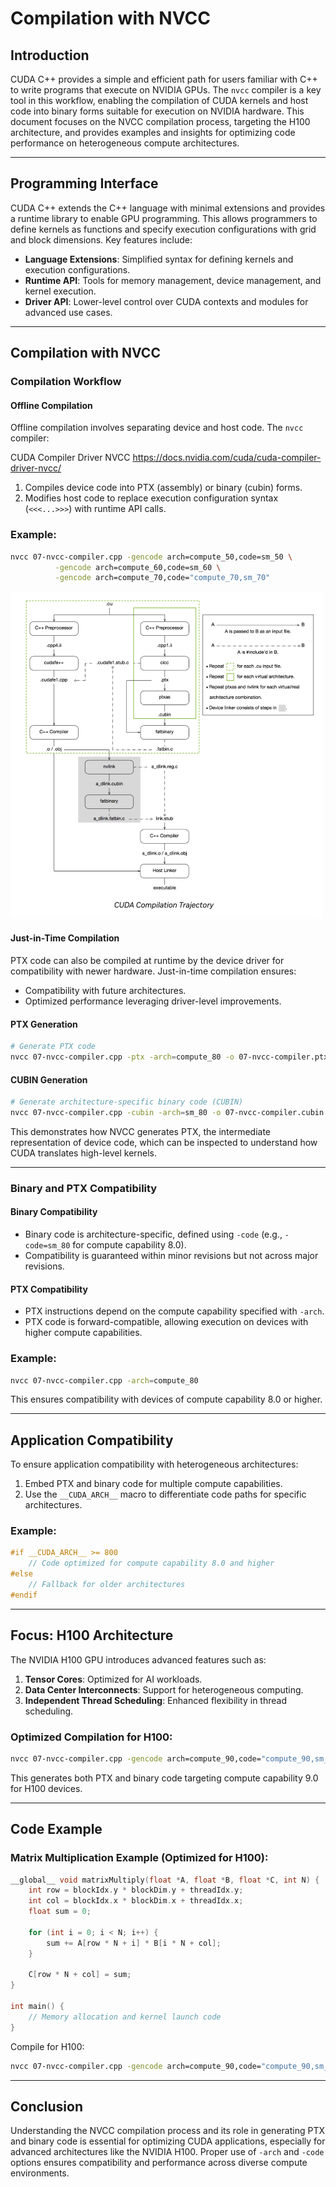 # Compilation with NVCC

## Introduction

CUDA C++ provides a simple and efficient path for users familiar with C++ to write programs that execute on NVIDIA GPUs. The `nvcc` compiler is a key tool in this workflow, enabling the compilation of CUDA kernels and host code into binary forms suitable for execution on NVIDIA hardware. This document focuses on the NVCC compilation process, targeting the H100 architecture, and provides examples and insights for optimizing code performance on heterogeneous compute architectures.

---

## Programming Interface

CUDA C++ extends the C++ language with minimal extensions and provides a runtime library to enable GPU programming. This allows programmers to define kernels as functions and specify execution configurations with grid and block dimensions. Key features include:

- **Language Extensions**: Simplified syntax for defining kernels and execution configurations.
- **Runtime API**: Tools for memory management, device management, and kernel execution.
- **Driver API**: Lower-level control over CUDA contexts and modules for advanced use cases.

---

## Compilation with NVCC

### Compilation Workflow

#### Offline Compilation

Offline compilation involves separating device and host code. The `nvcc` compiler:

CUDA Compiler Driver NVCC
https://docs.nvidia.com/cuda/cuda-compiler-driver-nvcc/

1. Compiles device code into PTX (assembly) or binary (cubin) forms.
2. Modifies host code to replace execution configuration syntax (`<<<...>>>`) with runtime API calls.

### Example:
```bash
nvcc 07-nvcc-compiler.cpp -gencode arch=compute_50,code=sm_50 \
          -gencode arch=compute_60,code=sm_60 \
          -gencode arch=compute_70,code="compute_70,sm_70"
```

<img src="figures/cuda-compiler.jpg" width="500" alt="Amdahl">

#### Just-in-Time Compilation

PTX code can also be compiled at runtime by the device driver for compatibility with newer hardware. Just-in-time compilation ensures:

- Compatibility with future architectures.
- Optimized performance leveraging driver-level improvements.


#### PTX Generation 

```bash
# Generate PTX code
nvcc 07-nvcc-compiler.cpp -ptx -arch=compute_80 -o 07-nvcc-compiler.ptx
```

#### CUBIN Generation 

```bash
# Generate architecture-specific binary code (CUBIN)
nvcc 07-nvcc-compiler.cpp -cubin -arch=sm_80 -o 07-nvcc-compiler.cubin
```


This demonstrates how NVCC generates PTX, the intermediate representation of device code, which can be inspected to understand how CUDA translates high-level kernels.

---

### Binary and PTX Compatibility

#### Binary Compatibility
- Binary code is architecture-specific, defined using `-code` (e.g., `-code=sm_80` for compute capability 8.0).
- Compatibility is guaranteed within minor revisions but not across major revisions.

#### PTX Compatibility
- PTX instructions depend on the compute capability specified with `-arch`.
- PTX code is forward-compatible, allowing execution on devices with higher compute capabilities.

### Example:
```bash
nvcc 07-nvcc-compiler.cpp -arch=compute_80
```

This ensures compatibility with devices of compute capability 8.0 or higher.

---

## Application Compatibility

To ensure application compatibility with heterogeneous architectures:

1. Embed PTX and binary code for multiple compute capabilities.
2. Use the `__CUDA_ARCH__` macro to differentiate code paths for specific architectures.

### Example:
```cpp
#if __CUDA_ARCH__ >= 800
    // Code optimized for compute capability 8.0 and higher
#else
    // Fallback for older architectures
#endif
```

---

## Focus: H100 Architecture

The NVIDIA H100 GPU introduces advanced features such as:

1. **Tensor Cores**: Optimized for AI workloads.
2. **Data Center Interconnects**: Support for heterogeneous computing.
3. **Independent Thread Scheduling**: Enhanced flexibility in thread scheduling.

### Optimized Compilation for H100:
```bash
nvcc 07-nvcc-compiler.cpp -gencode arch=compute_90,code="compute_90,sm_90"
```

This generates both PTX and binary code targeting compute capability 9.0 for H100 devices.

---

## Code Example

### Matrix Multiplication Example (Optimized for H100):

```cpp
__global__ void matrixMultiply(float *A, float *B, float *C, int N) {
    int row = blockIdx.y * blockDim.y + threadIdx.y;
    int col = blockIdx.x * blockDim.x + threadIdx.x;
    float sum = 0;

    for (int i = 0; i < N; i++) {
        sum += A[row * N + i] * B[i * N + col];
    }

    C[row * N + col] = sum;
}

int main() {
    // Memory allocation and kernel launch code
}
```

Compile for H100:
```bash
nvcc 07-nvcc-compiler.cpp -gencode arch=compute_90,code="compute_90,sm_90"
```

---

## Conclusion

Understanding the NVCC compilation process and its role in generating PTX and binary code is essential for optimizing CUDA applications, especially for advanced architectures like the NVIDIA H100. Proper use of `-arch` and `-code` options ensures compatibility and performance across diverse compute environments.
